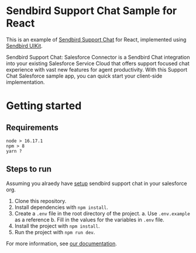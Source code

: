 # Sendbird Support Chat Sample for React
This is an example of [Sendbird Support Chat](https://sendbird.com/docs/support-chat/v1/overview) for React, implemented using [Sendbird UIKit](https://sendbird.com/docs/uikit/v3/react/overview).
<p>
Sendbird Support Chat: Salesforce Connector is a Sendbird Chat integration into your existing Salesforce Service Cloud that offers support focused chat experience with vast new features for agent productivity. With this Support Chat Salesforce sample app, you can quick start your client-side implementation.
</p>

# Getting started

## Requirements

```
node > 16.17.1
npm > 8
yarn ?
```

## Steps to run

Assuming you alraedy have [setup](https://sendbird.com/docs/support-chat/v1/overview)
sendbird support chat in your salesforce org.

1. Clone this repository.
2. Install dependencies with `npm install`.
3. Create a `.env` file in the root directory of the project.
  a. Use `.env.example` as a reference
  b. Fill in the values for the variables in `.env` file.
4. Install the project with `npm install`.
5. Run the project with `npm run dev`.

For more information, see [our documentation](https://sendbird.com/docs/support-chat/v1/salesforce-connector/integrate-with-salesforce-service-cloud#2-step-5-client-side-implementation).
